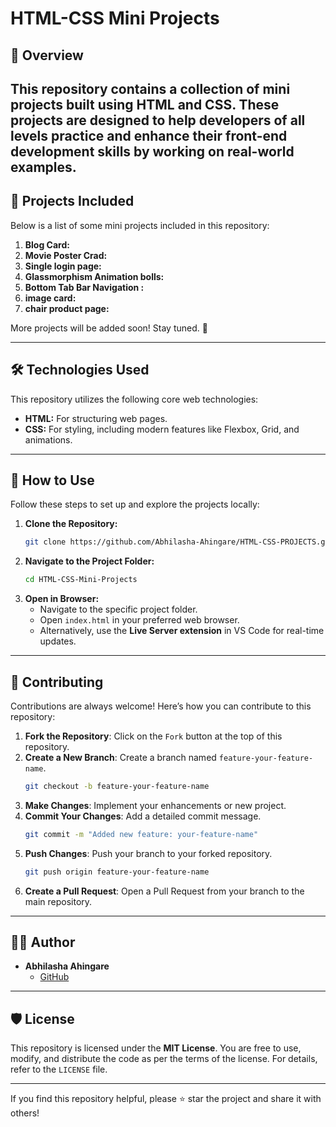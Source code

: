 # HTML-CSS Mini Projects

## 📌 Overview

This repository contains a collection of **mini projects** built using **HTML** and **CSS**. These projects are designed to help developers of all levels practice and enhance their front-end development skills by working on real-world examples. 
---

## 🚀 Projects Included

Below is a list of some mini projects included in this repository:

1. **Blog Card:**
2. **Movie Poster Crad:**
3. **Single login page:**
4. **Glassmorphism  Animation bolls:**
5. **Bottom Tab Bar Navigation :**
6. **image card:**
7. **chair product page:**

More projects will be added soon! Stay tuned. 🎉

---
## 🛠 Technologies Used

This repository utilizes the following core web technologies:

- **HTML:** For structuring web pages.
- **CSS:** For styling, including modern features like Flexbox, Grid, and animations.

---

## 🌟 How to Use

Follow these steps to set up and explore the projects locally:

1. **Clone the Repository:**
   ```bash
   git clone https://github.com/Abhilasha-Ahingare/HTML-CSS-PROJECTS.git
   ```
2. **Navigate to the Project Folder:**
   ```bash
   cd HTML-CSS-Mini-Projects
   ```
3. **Open in Browser:**
   - Navigate to the specific project folder.
   - Open `index.html` in your preferred web browser.
   - Alternatively, use the **Live Server extension** in VS Code for real-time updates.

---

## 🤝 Contributing

Contributions are always welcome! Here’s how you can contribute to this repository:

1. **Fork the Repository**: Click on the `Fork` button at the top of this repository.
2. **Create a New Branch**: Create a branch named `feature-your-feature-name`.
   ```bash
   git checkout -b feature-your-feature-name
   ```
3. **Make Changes**: Implement your enhancements or new project.
4. **Commit Your Changes**: Add a detailed commit message.
   ```bash
   git commit -m "Added new feature: your-feature-name"
   ```
5. **Push Changes**: Push your branch to your forked repository.
   ```bash
   git push origin feature-your-feature-name
   ```
6. **Create a Pull Request**: Open a Pull Request from your branch to the main repository.

---

## 🧑‍💻 Author

- **Abhilasha Ahingare**
  - [GitHub](https://github.com/Abhilasha-Ahingare)

---

## 🛡 License

This repository is licensed under the **MIT License**. You are free to use, modify, and distribute the code as per the terms of the license. For details, refer to the `LICENSE` file.

---

If you find this repository helpful, please ⭐ star the project and share it with others!

